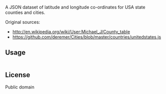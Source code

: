 A JSON dataset of latitude and longitude co-ordinates for USA state counties and cities.

Original sources:

* http://en.wikipedia.org/wiki/User:Michael_J/County_table
* https://github.com/deremer/Cities/blob/master/countries/unitedstates.js

## Usage


```js
```


## License

Public domain